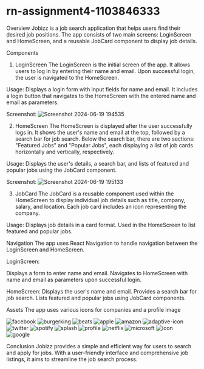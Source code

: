 # rn-assignment4-1103846333
 
Overview
Jobizz is a job search application that helps users find their desired job positions. The app consists of two main screens: LoginScreen and HomeScreen, and a reusable JobCard component to display job details.

Components
1. LoginScreen
The LoginScreen is the initial screen of the app. It allows users to log in by entering their name and email. Upon successful login, the user is navigated to the HomeScreen.

Usage: Displays a login form with input fields for name and email. It includes a login button that navigates to the HomeScreen with the entered name and email as parameters.

Screenshot:
![Screenshot 2024-06-19 194535](https://github.com/davidkandaaaa/rn-assignment4-11038463/assets/149037120/811a8ffb-cfa9-429b-81e0-60c6aca523de)

2. HomeScreen
The HomeScreen is displayed after the user successfully logs in. It shows the user's name and email at the top, followed by a search bar for job search. Below the search bar, there are two sections: "Featured Jobs" and "Popular Jobs", each displaying a list of job cards horizontally and vertically, respectively.

Usage: Displays the user's details, a search bar, and lists of featured and popular jobs using the JobCard component.

Screenshot:
![Screenshot 2024-06-19 195133](https://github.com/davidkandaaaa/rn-assignment4-11038463/assets/149037120/dde7fa43-c5c1-4595-902b-8cad0bfa0b7a)

3. JobCard
The JobCard is a reusable component used within the HomeScreen to display individual job details such as title, company, salary, and location. Each job card includes an icon representing the company.

Usage: Displays job details in a card format. Used in the HomeScreen to list featured and popular jobs.


Navigation
The app uses React Navigation to handle navigation between the LoginScreen and HomeScreen.

LoginScreen:

Displays a form to enter name and email.
Navigates to HomeScreen with name and email as parameters upon successful login.

HomeScreen:
Displays the user's name and email.
Provides a search bar for job search.
Lists featured and popular jobs using JobCard components.

Assets
The app uses various icons for companies and a profile image

![facebook](https://github.com/davidkandaaaa/rn-assignment4-11038463/assets/149037120/6bed7fec-1612-44bb-880b-932aa8ecc020)
![burgerking](https://github.com/davidkandaaaa/rn-assignment4-11038463/assets/149037120/1ccd6ce2-c6c4-46aa-bf2b-a2ac56d2ad00)
![beats](https://github.com/davidkandaaaa/rn-assignment4-11038463/assets/149037120/5eeb2eed-0bfd-4005-b61f-5517b6b71803)
![apple](https://github.com/davidkandaaaa/rn-assignment4-11038463/assets/149037120/8cba792b-4f09-4624-ba25-f72666f76e81)
![amazon](https://github.com/davidkandaaaa/rn-assignment4-11038463/assets/149037120/76b061cb-a116-4cda-8db3-40051213aad9)
![adaptive-icon](https://github.com/davidkandaaaa/rn-assignment4-11038463/assets/149037120/f9bbe798-62ee-427f-90d0-50c26834d0c9)
![twitter](https://github.com/davidkandaaaa/rn-assignment4-11038463/assets/149037120/e0b39ba4-7c19-41ba-ab9b-47570be01169)
![spotify](https://github.com/davidkandaaaa/rn-assignment4-11038463/assets/149037120/cb569c9e-aa26-4533-bb61-7ee54cafdfcd)
![splash](https://github.com/davidkandaaaa/rn-assignment4-11038463/assets/149037120/5d9ffd73-4d12-45a7-92a5-7ea08f44b49e)
![profile](https://github.com/davidkandaaaa/rn-assignment4-11038463/assets/149037120/927d2ed0-6ad5-4456-b76b-ba2b044a1112)
![netflix](https://github.com/davidkandaaaa/rn-assignment4-11038463/assets/149037120/796f94cb-bc75-4eb8-87c8-3a1b784094d2)
![microsoft](https://github.com/davidkandaaaa/rn-assignment4-11038463/assets/149037120/b5e65558-d2f2-4def-abe9-bf6eedfb1ba5)
![icon](https://github.com/davidkandaaaa/rn-assignment4-11038463/assets/149037120/5608b0f4-2e9a-4fc0-be1e-bf1c8b2fad32)
![google](https://github.com/davidkandaaaa/rn-assignment4-11038463/assets/149037120/c05c41ad-187d-4a0a-a25b-1e5ecb66ee79)


Conclusion
Jobizz provides a simple and efficient way for users to search and apply for jobs. With a user-friendly interface and comprehensive job listings, it aims to streamline the job search process.
